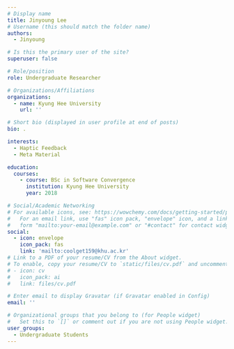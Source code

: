 ```yaml
---
# Display name
title: Jinyoung Lee
# Username (this should match the folder name)
authors:
  - Jinyoung

# Is this the primary user of the site?
superuser: false

# Role/position
role: Undergraduate Researcher

# Organizations/Affiliations
organizations:
  - name: Kyung Hee University
    url: ''

# Short bio (displayed in user profile at end of posts)
bio: .

interests:
  - Haptic Feedback
  - Meta Material

education:
  courses:
    - course: BSc in Software Convergence
      institution: Kyung Hee University
      year: 2018

# Social/Academic Networking
# For available icons, see: https://wowchemy.com/docs/getting-started/page-builder/#icons
#   For an email link, use "fas" icon pack, "envelope" icon, and a link in the
#   form "mailto:your-email@example.com" or "#contact" for contact widget.
social:
  - icon: envelope
    icon_pack: fas
    link: 'mailto:coolget159@khu.ac.kr'
# Link to a PDF of your resume/CV from the About widget.
# To enable, copy your resume/CV to `static/files/cv.pdf` and uncomment the lines below.
# - icon: cv
#   icon_pack: ai
#   link: files/cv.pdf

# Enter email to display Gravatar (if Gravatar enabled in Config)
email: ''

# Organizational groups that you belong to (for People widget)
#   Set this to `[]` or comment out if you are not using People widget.
user_groups:
  - Undergraduate Students
---
```

